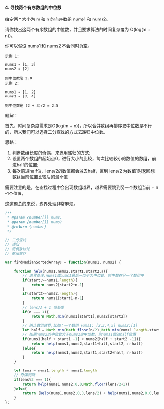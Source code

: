 #### 4. 寻找两个有序数组的中位数

给定两个大小为 m 和 n 的有序数组 nums1 和 nums2。

请你找出这两个有序数组的中位数，并且要求算法的时间复杂度为 O(log(m + n))。

你可以假设 nums1 和 nums2 不会同时为空。

```
示例 1:

nums1 = [1, 3]
nums2 = [2]

则中位数是 2.0
示例 2:

nums1 = [1, 2]
nums2 = [3, 4]

则中位数是 (2 + 3)/2 = 2.5
```

题解：

首先，时间复杂度需求是O(log(m + n))，所以合并数组再排序取中位数是不行的，所以我们可以选择二分查找的方式去递归中位数。

思路：

1. 判断数组长度的奇偶，来选用递归的方式;
2. 设置两个数组的起始点0，进行大小的比较，每次比较较小的数值的数组，前进half的位置;
3. 每次前进half位，lens/2的数值都会减去half，直到 lens/2 为数值1时返回想数组当前位置比较后的最小值

需要注意的是，在查找过程中会出现数组越界，越界需要跳到另一个数组当前 + n -1个位置。

这道题总的来说，边界处理非常麻烦。

```javascript
/**
 * @param {number[]} nums1
 * @param {number[]} nums2
 * @return {number}
 */

// 二分查找
// 递归
// 奇偶数讨论
// 数组越界

var findMedianSortedArrays = function(nums1, nums2) {

    function help(nums1,nums2,start1,start2,n){
        // 边界处理,nums1或nums1最后一位不为中位数，则中数在另一个数组中
        if(start1>=nums1.length){
            return nums2[start2+n-1]
        }
        if(start2>=nums2.length){
            return nums1[start1+n-1]
        }
        // lens/2 + 1 位处理
        if(n === 1){
            return Math.min(nums1[start1],nums2[start2])
        }
        // 防止数组越界,比如：一个数组 nums1: [2,3,4,5] nums2:[1]
        let half = Math.min(Math.floor(n/2),Math.min(nums1.length-start1,nums2.length-start2))
        // 如果nums2的中位数大于nums1的中位数，则nums1跳过half位置
        if(nums1[half + start1 -1] < nums2[half + start2 -1]){
            return help(nums1,nums2,start1+half,start2, n-half)
        }else{
            return help(nums1,nums2,start1,start2+half, n-half)
        }
    }

    let lens = nums1.length + nums2.length
    // 奇偶判断
    if(lens%2 === 1){
        return help(nums1,nums2,0,0,Math.floor(lens/2+1))
    }else{
        return (help(nums1,nums2,0,0,lens/2) + help(nums1,nums2,0,0,lens/2 + 1))/2
    }
};
```

